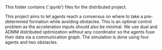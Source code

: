 This folder contains ('.ipynb') files for the distributed project.

This project aims to let agents reach a consensus on where to take a pre-determined formation while avoiding obstacles. This is an optimal control problem as the acceleration inputs should also be minimal. We use dual and ADMM distributed optimization without any coordinator so the agents fuse their data via a communication graph. The simulation is done using four agents and two obstacles.
